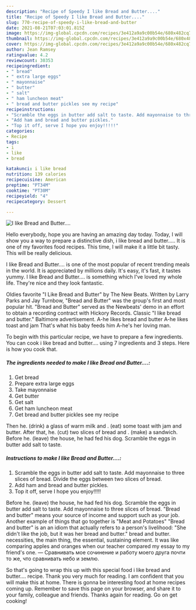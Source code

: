 ```yaml
---
description: "Recipe of Speedy I like Bread and Butter...."
title: "Recipe of Speedy I like Bread and Butter...."
slug: 770-recipe-of-speedy-i-like-bread-and-butter
date: 2021-08-21T07:03:01.815Z
image: https://img-global.cpcdn.com/recipes/3e412a9a9c00b54e/680x482cq70/i-like-bread-and-butter-recipe-main-photo.jpg
thumbnail: https://img-global.cpcdn.com/recipes/3e412a9a9c00b54e/680x482cq70/i-like-bread-and-butter-recipe-main-photo.jpg
cover: https://img-global.cpcdn.com/recipes/3e412a9a9c00b54e/680x482cq70/i-like-bread-and-butter-recipe-main-photo.jpg
author: Jean Ramsey
ratingvalue: 4.2
reviewcount: 30353
recipeingredient:
- " bread"
- " extra large eggs"
- " mayonnaise"
- " butter"
- " salt"
- " ham luncheon meat"
- " bread and butter pickles see my recipe"
recipeinstructions:
- "Scramble the eggs in butter add salt to taste. Add mayonnaise to three slices of bread. Divide the eggs between two slices of bread."
- "Add ham and bread and butter pickles."
- "Top it off, serve I hope you enjoy!!!!!"
categories:
- Recipe
tags:
- i
- like
- bread

katakunci: i like bread 
nutrition: 139 calories
recipecuisine: American
preptime: "PT34M"
cooktime: "PT30M"
recipeyield: "4"
recipecategory: Dessert

---
```



![I like Bread and Butter....](https://img-global.cpcdn.com/recipes/3e412a9a9c00b54e/680x482cq70/i-like-bread-and-butter-recipe-main-photo.jpg)

Hello everybody, hope you are having an amazing day today. Today, I will show you a way to prepare a distinctive dish, i like bread and butter..... It is one of my favorites food recipes. This time, I will make it a little bit tasty. This will be really delicious.

I like Bread and Butter.... is one of the most popular of recent trending meals in the world. It is appreciated by millions daily. It's easy, it's fast, it tastes yummy. I like Bread and Butter.... is something which I've loved my whole life. They're nice and they look fantastic.

Oldies favorite &#34;I Like Bread and Butter&#34; by The New Beats. Written by Larry Parks and Jay Turnbow, &#34;Bread and Butter&#34; was the group&#39;s first and most popular hit. &#34;Bread and Butter&#34; served as the Newbeats&#39; demo in an effort to obtain a recording contract with Hickory Records. Classic &#34;I like bread and butter.&#34; Baltimore advertisement. A-he likes bread and butter A-he likes toast and jam That&#39;s what his baby feeds him A-he&#39;s her loving man.


To begin with this particular recipe, we have to prepare a few ingredients. You can cook i like bread and butter.... using 7 ingredients and 3 steps. Here is how you cook that.

<!--inarticleads1-->

##### The ingredients needed to make I like Bread and Butter....:

1. Get  bread
1. Prepare  extra large eggs
1. Take  mayonnaise
1. Get  butter
1. Get  salt
1. Get  ham luncheon meat
1. Get  bread and butter pickles see my recipe


Then he. (drink) a glass of warm milk and . (eat) some toast with jam and butter. After that, he. (cut) two slices of bread and . (make) a sandwich. Before he. (leave) the house, he had fed his dog. Scramble the eggs in butter add salt to taste. 

<!--inarticleads2-->

##### Instructions to make I like Bread and Butter....:

1. Scramble the eggs in butter add salt to taste. Add mayonnaise to three slices of bread. Divide the eggs between two slices of bread.
1. Add ham and bread and butter pickles.
1. Top it off, serve I hope you enjoy!!!!!


Before he. (leave) the house, he had fed his dog. Scramble the eggs in butter add salt to taste. Add mayonnaise to three slices of bread. &#34;Bread and butter&#34; means your source of income and support such as your job. Another example of things that go together is &#34;Meat and Potatoes&#34; &#34;Bread and butter&#34; is an an idiom that actually refers to a person&#39;s livelihood: &#34;She didn&#39;t like the job, but it was her bread and butter.&#34; bread and butter. necessities, the main thing, the essential, sustaining element. It was like comparing apples and oranges when our teacher compared my essay to my friend&#39;s one. — Сравнивать мое сочинение и работу моего друга почти то же, что сравнивать небо и землю. 

So that's going to wrap this up with this special food i like bread and butter.... recipe. Thank you very much for reading. I am confident that you will make this at home. There is gonna be interesting food at home recipes coming up. Remember to save this page on your browser, and share it to your family, colleague and friends. Thanks again for reading. Go on get cooking!
